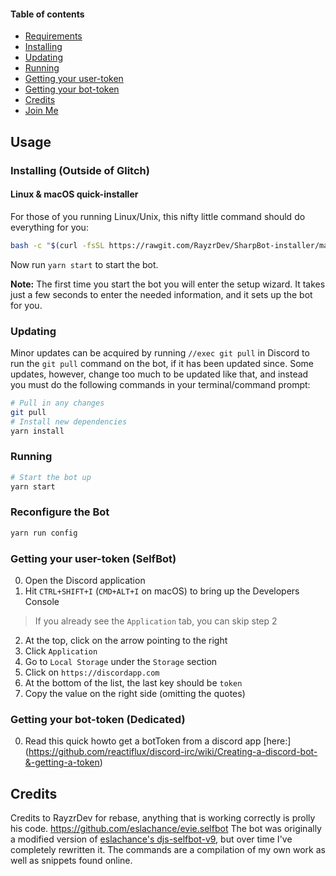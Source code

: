 #### Table of contents
- [Requirements](#requirements)
- [Installing](#installing)
- [Updating](#updating)
- [Running](#running)
- [Getting your user-token](#getting-your-user-token)
- [Getting your bot-token](#getting-your-bot-token)
- [Credits](#credits)
- [Join Me](#join-me)

## Usage
### Installing (Outside of Glitch)
#### Linux & macOS quick-installer
For those of you running Linux/Unix, this nifty little command should do everything for you:

```bash
bash -c "$(curl -fsSL https://rawgit.com/RayzrDev/SharpBot-installer/master/install.sh)"
```
Now run `yarn start` to start the bot. 

**Note:** The first time you start the bot you will enter the setup wizard. It takes just a few seconds to enter the needed information, and it sets up the bot for you.

### Updating
Minor updates can be acquired by running `//exec git pull` in Discord to run the `git pull` command on the bot, if it has been updated since. Some updates, however, change too much to be updated like that, and instead you must do the following commands in your terminal/command prompt:
```bash
# Pull in any changes
git pull
# Install new dependencies
yarn install
```

### Running
```bash
# Start the bot up
yarn start
```

### Reconfigure the Bot
```bash
yarn run config
```
### Getting your user-token (SelfBot)
0. Open the Discord application
1. Hit `CTRL+SHIFT+I` (`CMD+ALT+I` on macOS) to bring up the Developers Console
> If you already see the `Application` tab, you can skip step 2
2. At the top, click on the arrow pointing to the right
3. Click `Application`
4. Go to `Local Storage` under the `Storage` section
5. Click on `https://discordapp.com`
6. At the bottom of the list, the last key should be `token`
7. Copy the value on the right side (omitting the quotes)

### Getting your bot-token (Dedicated)
0. Read this quick howto get a botToken from a discord app [here:] (https://github.com/reactiflux/discord-irc/wiki/Creating-a-discord-bot-&-getting-a-token)
## Credits
Credits to RayzrDev for rebase, anything that is working correctly is prolly his code.
https://github.com/eslachance/evie.selfbot
The bot was originally a modified version of [eslachance's djs-selfbot-v9](https://github.com/eslachance/djs-selfbot-v9), but over time I've completely rewritten it. The commands are a compilation of my own work as well as snippets found online.
